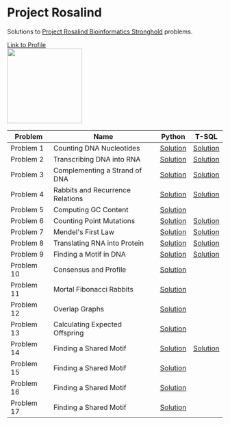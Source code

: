 # Project Rosalind
Solutions to [Project Rosalind Bioinformatics Stronghold](http://rosalind.info/problems/list-view/) problems.

[Link to Profile](http://rosalind.info/users/tim_ope/)
<br>
<img height = "175" src ="https://i.imgur.com/Bv2Tkfi.png"/>
<br>

| Problem  | Name | Python | T-SQL |
| ------------- | ------------- | ------------- | ------------- |
| Problem 1  | Counting DNA Nucleotides | [Solution](https://github.com/timothymahajan/Project-Rosalind/blob/master/001_DNA/DNA.py) | [Solution](https://github.com/timothymahajan/Project-Rosalind/blob/master/001_DNA/DNA.sql)
| Problem 2  | Transcribing DNA into RNA | [Solution](https://github.com/timothymahajan/Project-Rosalind/blob/master/002_RNA/RNA.py) | [Solution](https://github.com/timothymahajan/Project-Rosalind/blob/master/002_RNA/RNA.sql)
| Problem 3  | Complementing a Strand of DNA | [Solution](https://github.com/timothymahajan/Project-Rosalind/blob/master/003_REVC/REVC.py) | [Solution](https://github.com/timothymahajan/Project-Rosalind/blob/master/003_REVC/REVC.sql)
| Problem 4  | Rabbits and Recurrence Relations | [Solution](https://github.com/timothymahajan/Project-Rosalind/blob/master/004_FIB/FIB.py) | [Solution](https://github.com/timothymahajan/Project-Rosalind/blob/master/004_FIB/FIB.sql)
| Problem 5  | Computing GC Content | [Solution](https://github.com/timothymahajan/Project-Rosalind/blob/master/005_GC/GC.py) | 
| Problem 6  | Counting Point Mutations | [Solution](https://github.com/timothymahajan/Project-Rosalind/blob/master/006_HAMM/HAMM.py) | [Solution](https://github.com/timothymahajan/Project-Rosalind/blob/master/006_HAMM/HAMM.sql)
| Problem 7  | Mendel's First Law | [Solution](https://github.com/timothymahajan/Project-Rosalind/blob/master/007_IPRB/IPRB.py) | [Solution](https://github.com/timothymahajan/Project-Rosalind/blob/master/007_IPRB/IPRB.sql)
| Problem 8  | Translating RNA into Protein | [Solution](https://github.com/timothymahajan/Project-Rosalind/blob/master/008_PROT/PROT.py) | [Solution](https://github.com/timothymahajan/Project-Rosalind/blob/master/008_PROT/PROT.sql)
| Problem 9  | Finding a Motif in DNA | [Solution](https://github.com/timothymahajan/Project-Rosalind/blob/master/009_SUBS/SUBS.py) | [Solution](https://github.com/timothymahajan/Project-Rosalind/blob/master/009_SUBS/SUBS.sql)
| Problem 10  | Consensus and Profile | [Solution](https://github.com/timothymahajan/Project-Rosalind/blob/master/010_CONS/CONS.py) | 
| Problem 11  | Mortal Fibonacci Rabbits | [Solution](https://github.com/timothymahajan/Project-Rosalind/blob/master/011_FIBD/FIBD.py) | 
| Problem 12  | Overlap Graphs | [Solution](https://github.com/timothymahajan/Project-Rosalind/blob/master/012_GRPH/GRPH.py) |
| Problem 13  | Calculating Expected Offspring | [Solution](https://github.com/timothymahajan/Project-Rosalind/blob/master/013_IEV/IEV.py) |
| Problem 14  | Finding a Shared Motif | [Solution](https://github.com/timothymahajan/Project-Rosalind/blob/master/014_LCSM/LCSM.py) | [Solution](https://github.com/timothymahajan/Project-Rosalind/blob/master/014_LCSM/LCSM.sql)
| Problem 15  | Finding a Shared Motif | [Solution](https://github.com/timothymahajan/Project-Rosalind/blob/master/015_LIA/LIA.py) | 
| Problem 16  | Finding a Shared Motif | [Solution](https://github.com/timothymahajan/Project-Rosalind/blob/master/016_MPRT/MPRT.py) |
| Problem 17  | Finding a Shared Motif | [Solution](https://github.com/timothymahajan/Project-Rosalind/blob/master/017_MRNA/MRNA.py) |
